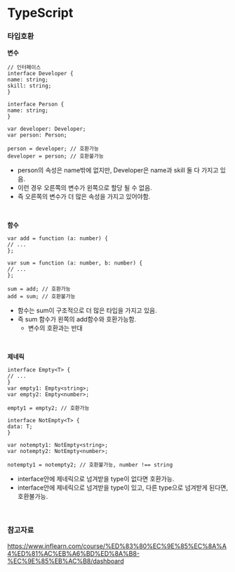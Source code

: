 # TypeScript

### 타입호환

**변수**

```TS
// 인터페이스
interface Developer {
name: string;
skill: string;
}

interface Person {
name: string;
}

var developer: Developer;
var person: Person;

person = developer; // 호환가능
developer = person; // 호환불가능

```

- person의 속성은 name밖에 없지만, Developer은 name과 skill 둘 다 가지고 있음.
- 이런 경우 오른쪽의 변수가 왼쪽으로 할당 될 수 없음.
- 즉 오른쪽의 변수가 더 많은 속성을 가지고 있어야함.

<br>

**함수**

```TS
var add = function (a: number) {
// ...
};

var sum = function (a: number, b: number) {
// ...
};

sum = add; // 호환가능
add = sum; // 호환불가능
```

- 함수는 sum이 구조적으로 더 많은 타입을 가지고 있음.
- 즉 sum 함수가 왼쪽의 add함수와 호환가능함.
  - 변수의 호환과는 반대

<br>

**제네릭**

```TS
interface Empty<T> {
// ...
}
var empty1: Empty<string>;
var empty2: Empty<number>;

empty1 = empty2; // 호환가능

interface NotEmpty<T> {
data: T;
}

var notempty1: NotEmpty<string>;
var notempty2: NotEmpty<number>;

notempty1 = notempty2; // 호환불가능, number !== string
```

- interface안에 제네릭으로 넘겨받을 type이 없다면 호환가능.
- interface안에 제네릭으로 넘겨받을 type이 있고, 다른 type으로 넘겨받게 된다면, 호환불가능.

<br>

### 참고자료

https://www.inflearn.com/course/%ED%83%80%EC%9E%85%EC%8A%A4%ED%81%AC%EB%A6%BD%ED%8A%B8-%EC%9E%85%EB%AC%B8/dashboard

